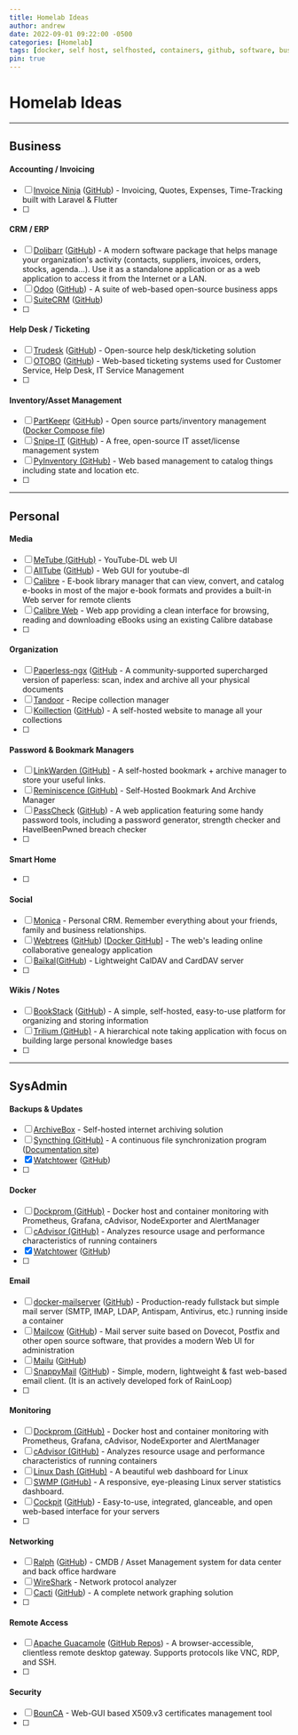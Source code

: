 ```yaml
---
title: Homelab Ideas
author: andrew
date: 2022-09-01 09:22:00 -0500
categories: [Homelab]
tags: [docker, self host, selfhosted, containers, github, software, business, personal, accounting, invoicing, crm, erp, help desk, inventory, media, organization, smart home, passwords, wiki, backups, email, monitoring, networking, security, sysadmin, homelab]
pin: true
---
```


# Homelab Ideas

---
## Business

#### Accounting / Invoicing
- [ ] [Invoice Ninja](https://www.invoiceninja.org/) ([GitHub](https://github.com/invoiceninja/invoiceninja)) - Invoicing, Quotes, Expenses, Time-Tracking built with Laravel & Flutter
- [ ] 

#### CRM / ERP
- [ ] [Dolibarr](https://www.dolibarr.org/) ([GitHub](https://github.com/dolibarr)) - A modern software package that helps manage your organization's activity (contacts, suppliers, invoices, orders, stocks, agenda…). Use it as a standalone application or as a web application to access it from the Internet or a LAN.
- [ ] [Odoo](https://www.odoo.com/) ([GitHub](https://github.com/odoo/odoo)) - A suite of web-based open-source business apps
- [ ] [SuiteCRM](https://suitecrm.com/) ([GitHub](https://github.com/salesagility/SuiteCRM))
- [ ] 

#### Help Desk / Ticketing
- [ ] [Trudesk](http://trudesk.io/) ([GitHub](https://github.com/polonel/trudesk)) - Open-source help desk/ticketing solution
- [ ] [OTOBO](https://otobo.de/en/) ([GitHub](https://github.com/RotherOSS/)) - Web-based ticketing systems used for Customer Service, Help Desk, IT Service Management
- [ ] 

#### Inventory/Asset Management
- [ ] [PartKeepr](https://www.partkeepr.org/) ([GitHub](https://github.com/partkeepr/PartKeepr)) - Open source parts/inventory management ([Docker Compose file](https://github.com/partkeepr/PartKeepr/blob/master/docker/development/docker-compose.yml))
- [ ] [Snipe-IT](https://snipeitapp.com/product/open-source) ([GitHub](https://github.com/snipe/snipe-it)) - A free, open-source IT asset/license management system
- [ ] [PyInventory (GitHub)](https://github.com/jedie/PyInventory) - Web based management to catalog things including state and location etc.
- [ ] 

---
## Personal

#### Media
- [ ] [MeTube (GitHub)](https://github.com/alexta69/metube) - YouTube-DL web UI
- [ ] [AllTube](https://www.alltubedownload.net/) ([GitHub](https://github.com/Rudloff/alltube)) - Web GUI for youtube-dl
- [ ] [Calibre](https://calibre-ebook.com/) - E-book library manager that can view, convert, and catalog e-books in most of the major e-book formats and provides a built-in Web server for remote clients
- [ ] [Calibre Web](https://github.com/janeczku/calibre-web) - Web app providing a clean interface for browsing, reading and downloading eBooks using an existing Calibre database
- [ ] 

#### Organization
- [ ] [Paperless-ngx](https://paperless-ngx.readthedocs.io/en/latest/) ([GitHub](https://github.com/jonaswinkler/paperless-ng) - A community-supported supercharged version of paperless: scan, index and archive all your physical documents
- [ ] [Tandoor](https://tandoor.dev/) - Recipe collection manager
- [ ] [Koillection](https://koillection.github.io/) ([GitHub](https://github.com/koillection/koillection)) - A self-hosted website to manage all your collections
- [ ] 

#### Password & Bookmark Managers
- [ ] [LinkWarden (GitHub)](https://github.com/Daniel31x13/link-warden) - A self-hosted bookmark + archive manager to store your useful links.
- [ ] [Reminiscence (GitHub)](https://github.com/kanishka-linux/reminiscence) - Self-Hosted Bookmark And Archive Manager
- [ ] [PassCheck](https://passcheck.anhur.xyz/) ([GitHub](https://github.com/apacketofsweets/PassCheck)) - A web application featuring some handy password tools, including a password generator, strength checker and HaveIBeenPwned breach checker
- [ ] 

#### Smart Home
- [ ] 

#### Social
- [ ] [Monica](https://github.com/monicahq/monica/blob/main/docs/installation/providers/docker.md) - Personal CRM. Remember everything about your friends, family and business relationships.
- [ ] [Webtrees](http://www.webtrees.net/) ([GitHub](https://github.com/fisharebest/webtrees)) [[Docker GitHub](https://github.com/H2CK/webtrees)] - The web's leading online collaborative genealogy application
- [ ] [Baïkal](https://sabre.io/baikal/)([GitHub](https://github.com/sabre-io/Baikal)) - Lightweight CalDAV and CardDAV server
- [ ] 

#### Wikis / Notes
- [ ] [BookStack](https://www.bookstackapp.com/) ([GitHub](https://github.com/BookStackApp/BookStack)) - A simple, self-hosted, easy-to-use platform for organizing and storing information
- [ ] [Trilium (GitHub)](https://github.com/zadam/trilium) - A hierarchical note taking application with focus on building large personal knowledge bases
- [ ] 

---
## SysAdmin

#### Backups & Updates
- [ ] [ArchiveBox](https://archivebox.io/) - Self-hosted internet archiving solution
- [ ] [Syncthing (GitHub)](https://github.com/syncthing/syncthing) - A continuous file synchronization program ([Documentation site](https://docs.syncthing.net/index.html))
- [x] [Watchtower](https://containrrr.dev/watchtower/) ([GitHub](https://github.com/containrrr/watchtower))
- [ ] 

#### Docker
- [ ] [Dockprom (GitHub)](https://github.com/stefanprodan/dockprom) - Docker host and container monitoring with Prometheus, Grafana, cAdvisor, NodeExporter and AlertManager
- [ ] [cAdvisor (GitHub)](https://github.com/google/cadvisor) - Analyzes resource usage and performance characteristics of running containers
- [x] [Watchtower](https://containrrr.dev/watchtower/) ([GitHub](https://github.com/containrrr/watchtower))
- [ ] 

#### Email
- [ ] [docker-mailserver](https://docker-mailserver.github.io/docker-mailserver/edge/) ([GitHub](https://github.com/docker-mailserver/docker-mailserver)) - Production-ready fullstack but simple mail server (SMTP, IMAP, LDAP, Antispam, Antivirus, etc.) running inside a container
- [ ] [Mailcow](https://mailcow.email/) ([GitHub](https://github.com/mailcow/mailcow-dockerized)) - Mail server suite based on Dovecot, Postfix and other open source software, that provides a modern Web UI for administration
- [ ] [Mailu](https://mailu.io/) ([GitHub](https://github.com/Mailu/Mailu))
- [ ] [SnappyMail](https://snappymail.eu/) ([GitHub](https://github.com/the-djmaze/snappymail)) - Simple, modern, lightweight & fast web-based email client. (It is an actively developed fork of RainLoop)
- [ ] 

#### Monitoring
- [ ] [Dockprom (GitHub)](https://github.com/stefanprodan/dockprom) - Docker host and container monitoring with Prometheus, Grafana, cAdvisor, NodeExporter and AlertManager
- [ ] [cAdvisor (GitHub)](https://github.com/google/cadvisor) - Analyzes resource usage and performance characteristics of running containers
- [ ] [Linux Dash (GitHub)](https://github.com/tariqbuilds/linux-dash) - A beautiful web dashboard for Linux
- [ ] [SWMP (GitHub)](https://github.com/fuzzymannerz/swmp) - A responsive, eye-pleasing Linux server statistics dashboard.
- [ ] [Cockpit](https://cockpit-project.org/) ([GitHub](https://github.com/cockpit-project/cockpit)) - Easy-to-use, integrated, glanceable, and open web-based interface for your servers
- [ ] 

#### Networking
- [ ] [Ralph](https://ralph.allegro.tech/) ([GitHub](https://github.com/allegro/ralph)) - CMDB / Asset Management system for data center and back office hardware
- [ ] [WireShark](https://www.wireshark.org/) - Network protocol analyzer
- [ ] [Cacti](https://www.cacti.net/) ([GitHub](https://github.com/cacti/)) - A complete network graphing solution
- [ ] 

#### Remote Access
- [ ] [Apache Guacamole](https://guacamole.apache.org/) ([GitHub Repos](https://github.com/search?utf8=%E2%9C%93&q=repo%3Aapache%2Fguacamole-server+repo%3Aapache%2Fguacamole-client+repo%3Aapache%2Fguacamole-website&type=Repositories&ref=searchresults)) - A browser-accessible, clientless remote desktop gateway. Supports protocols like VNC, RDP, and SSH.
- [ ] 


#### Security
- [ ] [BounCA](https://bounca.org/index.html) - Web-GUI based X509.v3 certificates management tool
- [ ] 

